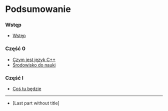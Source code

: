 # Podsumowanie

### Wstęp

* [Wstęp](README.md)

### Część 0

* [Czym jest język C++](chapter-001/language.md)
* [Środowisko do nauki](chapter-001/environment.md)


### Część I

* [Coś tu będzie](chapter-002/sth.md)


----

* [Last part without title]

